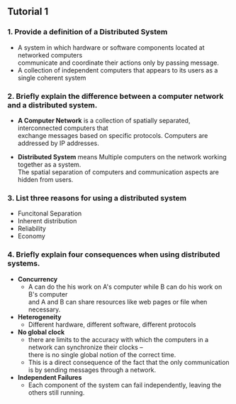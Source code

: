 ## Tutorial 1

### 1. Provide a definition of a Distributed System
  + A system in which hardware or software components located at networked computers  
  communicate and coordinate their actions only by passing message.
  + A collection of independent computers that appears to its users as a single coherent system

### 2. Briefly explain the difference between a computer network and a distributed system.
  + **A Computer Network** is a collection of spatially separated, interconnected computers that  
  exchange messages based on specific protocols. Computers are addressed by IP addresses.
  
  + **Distributed System** means Multiple computers on the network working together as a system.  
  The spatial separation of computers and communication aspects are hidden from users.

### 3. List three reasons for using a distributed system
  + Funcitonal Separation
  + Inherent distribution
  + Reliability
  + Economy
  
### 4. Briefly explain four consequences when using distributed systems.
+ **Concurrency**
  - A can do the his work on A's computer while B can do his work on B's computer  
    and A and B can share resources like web pages or file when necessary.
+ **Heterogeneity**
  - Different hardware, different software, different protocols
+ **No global clock**
  - there are limits to the accuracy with which the computers in a network can synchronize their clocks –  
    there is no single global notion of the correct time.
  - This is a direct consequence of the fact that the only communication is by sending messages through a network.
+ **Independent Failures**
  - Each component of the system can fail independently, leaving the others still running. 
